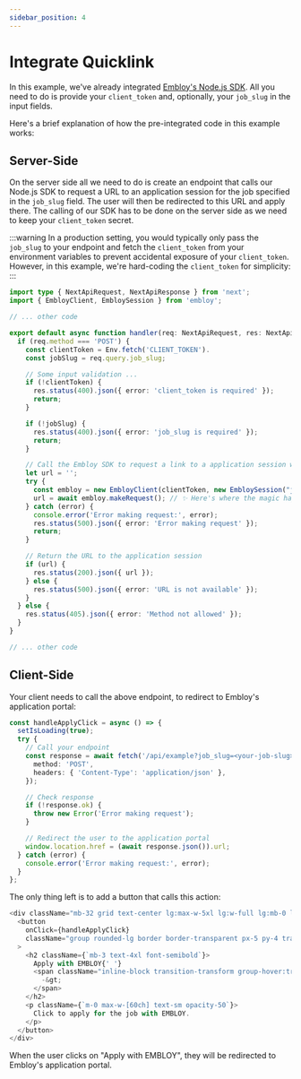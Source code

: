 ```yaml
---
sidebar_position: 4
---
```


# Integrate Quicklink

In this example, we've already integrated [Embloy's Node.js SDK](https://www.npmjs.com/package/embloy). All you need to do is provide your `client_token` and, optionally, your `job_slug` in the input fields.

Here's a brief explanation of how the pre-integrated code in this example works:

## Server-Side

On the server side all we need to do is create an endpoint that calls our Node.js SDK to request a URL to an application session for the job specified in the `job_slug` field. The user will then be redirected to this URL and apply there. The calling of our SDK has to be done on the server side as we need to keep your `client_token` secret.  

:::warning
In a production setting, you would typically only pass the `job_slug` to your endpoint and fetch the `client_token` from your environment variables to prevent accidental exposure of your `client_token`. However, in this example, we're hard-coding the `client_token` for simplicity:
:::

```TypeScript title="pages/api/example.ts"
import type { NextApiRequest, NextApiResponse } from 'next';
import { EmbloyClient, EmbloySession } from 'embloy';

// ... other code

export default async function handler(req: NextApiRequest, res: NextApiResponse) {
  if (req.method === 'POST') {
    const clientToken = Env.fetch('CLIENT_TOKEN').
    const jobSlug = req.query.job_slug;

    // Some input validation ...
    if (!clientToken) {
      res.status(400).json({ error: 'client_token is required' });
      return;
    }

    if (!jobSlug) {
      res.status(400).json({ error: 'job_slug is required' });
      return;
    }

    // Call the Embloy SDK to request a link to a application session which we then want redirect the user to
    let url = '';
    try {
      const embloy = new EmbloyClient(clientToken, new EmbloySession("job", jobSlug as string));
      url = await embloy.makeRequest(); // ✨ Here's where the magic happens ✨
    } catch (error) {
      console.error('Error making request:', error);
      res.status(500).json({ error: 'Error making request' });
      return;
    }

    // Return the URL to the application session
    if (url) {
      res.status(200).json({ url });
    } else {
      res.status(500).json({ error: 'URL is not available' });
    }
  } else {
    res.status(405).json({ error: 'Method not allowed' });
  }
}

// ... other code

```

## Client-Side

Your client needs to call the above endpoint, to redirect to Embloy's application portal:

```TypeScript title="app/page.tsx
const handleApplyClick = async () => {
  setIsLoading(true);
  try {
    // Call your endpoint
    const response = await fetch('/api/example?job_slug=<your-job-slug>', {
      method: 'POST',
      headers: { 'Content-Type': 'application/json' },
    });

    // Check response
    if (!response.ok) {
      throw new Error('Error making request');
    }

    // Redirect the user to the application portal
    window.location.href = (await response.json()).url;
  } catch (error) {
    console.error('Error making request:', error);
  }
};
```

The only thing left is to add a button that calls this action:

```TypeScript title="app/page.tsx"
<div className="mb-32 grid text-center lg:max-w-5xl lg:w-full lg:mb-0 lg:grid-cols-4 lg:text-left">
  <button
    onClick={handleApplyClick}
    className="group rounded-lg border border-transparent px-5 py-4 transition-colors hover:border-gray-300 hover:bg-gray-100 hover:dark:border-neutral-700 hover:dark:bg-neutral-800/30"
  >
    <h2 className={`mb-3 text-4xl font-semibold`}>
      Apply with EMBLOY{' '}
      <span className="inline-block transition-transform group-hover:translate-x-1 motion-reduce:transform-none">
        -&gt;
      </span>
    </h2>
    <p className={`m-0 max-w-[60ch] text-sm opacity-50`}>
      Click to apply for the job with EMBLOY.
    </p>
  </button>
</div>
```

When the user clicks on "Apply with EMBLOY", they will be redirected to Embloy's application portal.

